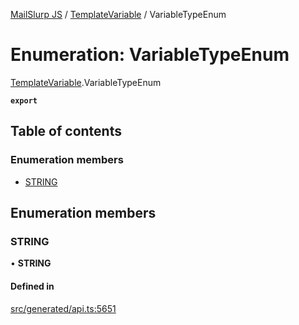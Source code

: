 [MailSlurp JS](../README.md) / [TemplateVariable](../modules/TemplateVariable.md) / VariableTypeEnum

# Enumeration: VariableTypeEnum

[TemplateVariable](../modules/TemplateVariable.md).VariableTypeEnum

**`export`**

## Table of contents

### Enumeration members

- [STRING](TemplateVariable.VariableTypeEnum.md#string)

## Enumeration members

### STRING

• **STRING**

#### Defined in

[src/generated/api.ts:5651](https://github.com/mailslurp/mailslurp-client/blob/113e801/src/generated/api.ts#L5651)
